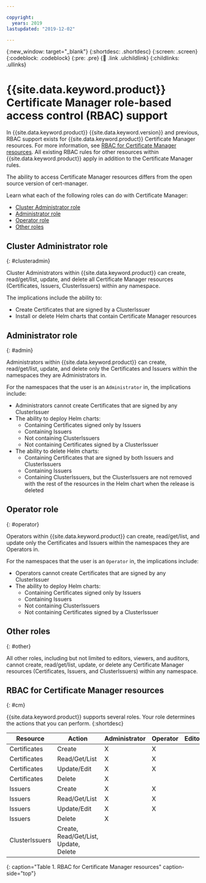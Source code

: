 ```yaml
---

copyright:
  years: 2019
lastupdated: "2019-12-02"

---
```


{:new_window: target="_blank"}
{:shortdesc: .shortdesc}
{:screen: .screen}
{:codeblock: .codeblock}
{:pre: .pre}
{:child: .link .ulchildlink}
{:childlinks: .ullinks}

# {{site.data.keyword.product}} Certificate Manager role-based access control (RBAC) support

In {{site.data.keyword.product}} {{site.data.keyword.version}} and previous, RBAC support exists for {{site.data.keyword.product}} Certificate Manager resources. For more information, see [RBAC for Certificate Manager resources](#cm). All existing RBAC rules for other resources within {{site.data.keyword.product}} apply in addition to the Certificate Manager rules.

The ability to access Certificate Manager resources differs from the open source version of cert-manager.

Learn what each of the following roles can do with Certificate Manager:

* [Cluster Administrator role](#clusteradmin)
* [Administrator role](#admin)
* [Operator role](#operator)
* [Other roles](#other)

## Cluster Administrator role
{: #clusteradmin}

Cluster Administrators within {{site.data.keyword.product}} can create, read/get/list, update, and delete all Certificate Manager resources (Certificates, Issuers, ClusterIssuers) within any namespace.

The implications include the ability to:
* Create Certificates that are signed by a ClusterIssuer
* Install or delete Helm charts that contain Certificate Manager resources


## Administrator role
{: #admin}

Administrators within {{site.data.keyword.product}} can create, read/get/list, update, and delete only the Certificates and Issuers within the namespaces they are Administrators in.

For the namespaces that the user is an `Administrator` in, the implications include:
* Administrators cannot create Certificates that are signed by any ClusterIssuer
* The ability to deploy Helm charts:
    * Containing Certificates signed only by Issuers
    * Containing Issuers
    * Not containing ClusterIssuers
    * Not containing Certificates signed by a ClusterIssuer
* The ability to delete Helm charts:
    * Containing Certificates that are signed by both Issuers and ClusterIssuers
    * Containing Issuers
    * Containing ClusterIssuers, but the ClusterIssuers are not removed with the rest of the resources in the Helm chart when the release is deleted


## Operator role
{: #operator}

Operators within {{site.data.keyword.product}} can create, read/get/list, and update only the Certificates and Issuers within the namespaces they are Operators in.

For the namespaces that the user is an `Operator` in, the implications include:
* Operators cannot create Certificates that are signed by any ClusterIssuer
* The ability to deploy Helm charts:
    * Containing Certificates signed only by Issuers
    * Containing Issuers
    * Not containing ClusterIssuers
    * Not containing Certificates signed by a ClusterIssuer


## Other roles
{: #other}

All other roles, including but not limited to editors, viewers, and auditors, cannot create, read/get/list, update, or delete any Certificate Manager resources (Certificates, Issuers, and ClusterIssuers) within any namespace.

## RBAC for Certificate Manager resources
{: #cm}

{{site.data.keyword.product}} supports several roles. Your role determines the actions that you can perform.
{:shortdesc}

| Resource | Action | Administrator | Operator | Editor | Viewer |
|----------|--------|---------------|----------|--------|--------|
| Certificates | Create | X | X | | |
| Certificates| Read/Get/List | X | X | | |
| Certificates | Update/Edit | X | X | | |
| Certificates | Delete | X | | | |
| Issuers | Create | X | X | | |
| Issuers | Read/Get/List | X | X | | |
| Issuers | Update/Edit | X | X | | |
| Issuers | Delete | X | | | |
| ClusterIssuers | Create, Read/Get/List, Update, Delete | | | | |
{: caption="Table 1. RBAC for Certificate Manager resources" caption-side="top"}
